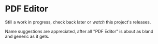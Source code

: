 # PDF Editor

Still a work in progress, check back later or *watch* this project's releases.

Name suggestions are appreciated, after all "PDF Editor" is about as bland and generic as it gets.
